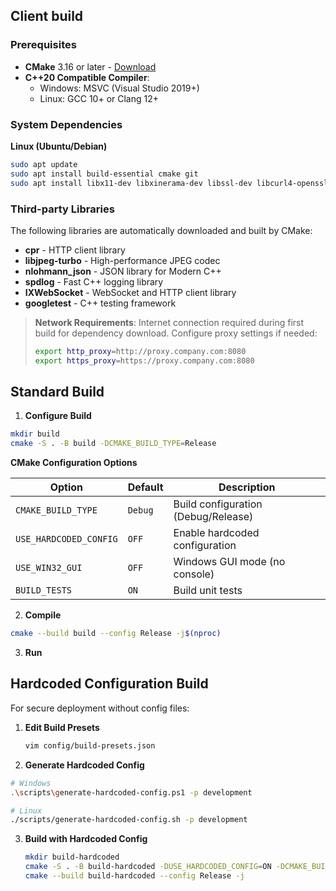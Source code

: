 ## Client build

### Prerequisites

- **CMake** 3.16 or later - [Download](https://cmake.org/download/)
- **C++20 Compatible Compiler**:
  - Windows: MSVC (Visual Studio 2019+)
  - Linux: GCC 10+ or Clang 12+

### System Dependencies

**Linux (Ubuntu/Debian)**
```bash
sudo apt update
sudo apt install build-essential cmake git
sudo apt install libx11-dev libxinerama-dev libssl-dev libcurl4-openssl-dev
```

### Third-party Libraries

The following libraries are automatically downloaded and built by CMake:

- **cpr** - HTTP client library
- **libjpeg-turbo** - High-performance JPEG codec
- **nlohmann_json** - JSON library for Modern C++
- **spdlog** - Fast C++ logging library
- **IXWebSocket** - WebSocket and HTTP client library
- **googletest** - C++ testing framework

> **Network Requirements**: Internet connection required during first build for dependency download. Configure proxy settings if needed:
> ```bash
> export http_proxy=http://proxy.company.com:8080
> export https_proxy=https://proxy.company.com:8080
> ```

## Standard Build


1. **Configure Build**
```bash
mkdir build
cmake -S . -B build -DCMAKE_BUILD_TYPE=Release
```

**CMake Configuration Options**

| Option | Default | Description |
|--------|---------|-------------|
| `CMAKE_BUILD_TYPE` | `Debug` | Build configuration (Debug/Release) |
| `USE_HARDCODED_CONFIG` | `OFF` | Enable hardcoded configuration |
| `USE_WIN32_GUI` | `OFF` | Windows GUI mode (no console) |
| `BUILD_TESTS` | `ON` | Build unit tests |


2. **Compile**
```bash
cmake --build build --config Release -j$(nproc)
```

3. **Run**


## Hardcoded Configuration Build

For secure deployment without config files:

1. **Edit Build Presets**
   ```bash
   vim config/build-presets.json
   ```

2. **Generate Hardcoded Config**
```bash
# Windows
.\scripts\generate-hardcoded-config.ps1 -p development

# Linux
./scripts/generate-hardcoded-config.sh -p development
```

3. **Build with Hardcoded Config**
   ```bash
   mkdir build-hardcoded
   cmake -S . -B build-hardcoded -DUSE_HARDCODED_CONFIG=ON -DCMAKE_BUILD_TYPE=Release
   cmake --build build-hardcoded --config Release -j
   ```
